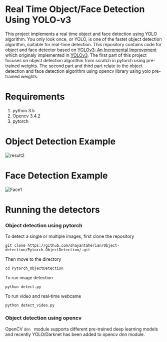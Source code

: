 # Real Time Object/Face Detection Using YOLO-v3 
This project implements a real time object and face detection using YOLO algorithm. You only look once, or YOLO, is one of the fastet object detection algorithm, suitable for real-time detection. This repository contains code for object and face detector based on [YOLOv3: An Incremental Improvement](https://pjreddie.com/media/files/papers/YOLOv3.pdf) which originaly implemented in [YOLOv3](https://github.com/pjreddie/darknet). The first part of this project focuses on object detection algorithm from scratch in pytorch using pre-trained weights. The second part and third part relate to the object detection and face detection algorithm using opencv library using yolo pre-trained weights.
# Requirements
1. python 3.5
2. Opencv 3.4.2
3. pytorch
# Object Detection Example 
![result2](https://user-images.githubusercontent.com/51369142/85570975-b1bca280-b62b-11ea-889d-8e5a406ce775.jpg)
# Face Detection Example 
![Face1](https://user-images.githubusercontent.com/51369142/85573505-ddd92300-b62d-11ea-8597-ace58f6fb7cc.jpg)
# Running the detectors
### Object detection using pytorch
To detect a single or multiple images, first clone the repository 

`
git clone https://github.com/shayantaherian/Object-detection/Pytorch_ObjectDetection/.git
`

Then move to the directory


`
cd Pytorch_ObjectDetection
`

To run image detection

`
python detect.py
`

To run video and real-time webcame

`
python detect_video.py
`

### Object detection using opencv
OpenCV `dnn ` module supports different pre-trained deep learning models and recently YOLO/Darknet has been added to opencv dnn module.
